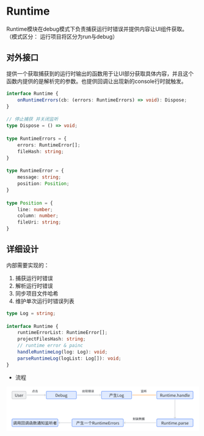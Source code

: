 # Runtime

Runtime模块在debug模式下负责捕获运行时错误并提供内容让UI组件获取。
（模式区分： 运行项目将区分为run与debug）

## 对外接口

提供一个获取捕获到的运行时输出的函数用于让UI部分获取具体内容，并且这个函数内提供的是解析完的参数。也提供回调让出现新的console行时就触发。

```typescript
interface Runtime {
    onRuntimeErrors(cb: (errors: RuntimeErrors) => void): Dispose;
}

// 停止捕获 并关闭监听
type Dispose = () => void;

type RuntimeErrors = {
    errors: RuntimeError[];
    fileHash: string;
}

type RuntimeError = {
    message: string;
    position: Position;
}

type Position = {
    line: number;
    column: number;
    fileUri: string;
}

```

## 详细设计

内部需要实现的：

1. 捕获运行时错误
2. 解析运行时错误
3. 同步项目文件哈希
4. 维护单次运行时错误列表

```typescript
type Log = string;

interface Runtime {
    runtimeErrorList: RuntimeError[];
    projectFilesHash: string;
    // runtime error & painc
    handleRuntimeLog(log: Log): void;
    parseRuntimeLog(logList: Log[]): void;
}
```

- 流程

![runtime](./assets/runtime.png)